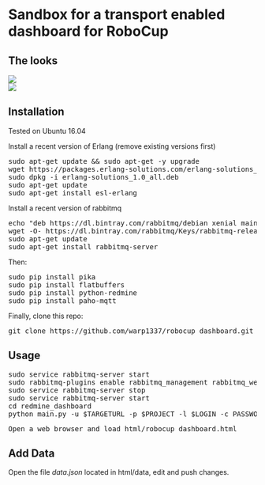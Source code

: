 # Sandbox for a transport enabled dashboard for RoboCup

## The looks

<img src="https://github.com/warp1337/robocup_dashboard/raw/master/screen_1.jpg"/>
<br/>
<img src="https://github.com/warp1337/robocup_dashboard/raw/master/screen_2.jpg"/>

## Installation

Tested on Ubuntu 16.04

Install a recent version of Erlang (remove existing versions first)

<pre>
sudo apt-get update && sudo apt-get -y upgrade
wget https://packages.erlang-solutions.com/erlang-solutions_1.0_all.deb
sudo dpkg -i erlang-solutions_1.0_all.deb
sudo apt-get update
sudo apt-get install esl-erlang
</pre>

Install a recent version of rabbitmq

<pre>
echo "deb https://dl.bintray.com/rabbitmq/debian xenial main" | sudo tee /etc/apt/sources.list.d/bintray.rabbitmq.list
wget -O- https://dl.bintray.com/rabbitmq/Keys/rabbitmq-release-signing-key.asc | sudo apt-key add -
sudo apt-get update
sudo apt-get install rabbitmq-server
</pre>

Then:

<pre>
sudo pip install pika
sudo pip install flatbuffers
sudo pip install python-redmine
sudo pip install paho-mqtt
</pre>

Finally, clone this repo:

<pre>
git clone https://github.com/warp1337/robocup_dashboard.git
</pre>

## Usage

<pre>
sudo service rabbitmq-server start
sudo rabbitmq-plugins enable rabbitmq_management rabbitmq_web_mqtt rabbitmq_mqtt
sudo service rabbitmq-server stop
sudo service rabbitmq-server start
cd redmine_dashboard
python main.py -u $TARGETURL -p $PROJECT -l $LOGIN -c PASSWORD
</pre>


<pre>
Open a web browser and load html/robocup_dashboard.html
</pre>

## Add Data

Open the file _data.json_ located in html/data, edit and push changes.